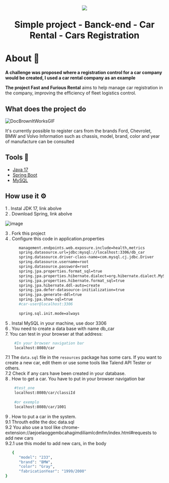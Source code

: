   <h1 align="center">
    <img src = "https://github.com/ThiagoMdO/SpringBoot_Challenge_01_ThiagoMendes/assets/128644651/bde6e273-cd90-4666-ac22-5c0df59b20cd" style="margin-top='30px' width:"50px"">
		<p>Simple project - Banck-end - Car Rental - Cars Registration</p>
	</h1> 
 <h1>About 🚗</h1>

 **A challenge was proposed where a registration control for a car company would be created, I used a car rental company as an example**

 **The project Fast and Furious Rental** aims to help manage car registration in the company, improving the efficiency of fleet logistics control.

 ## What does the project do 
 ![DocBrownItWorksGIF](https://github.com/ThiagoMdO/SpringBoot_Challenge_01_ThiagoMendes/assets/128644651/79df6bec-dfe0-4b08-9076-41c2e72f1262)

  It's currently possible to register cars from the brands Ford, Chevrolet, BMW and Volvo
  Information such as chassis, model, brand, color and year of manufacture can be consulted

 ## Tools 🔨
 - [Java 17](https://www.oracle.com/java/technologies/javase/jdk17-archive-downloads.html)
 - [Spring Boot](https://start.spring.io/)
 - [MySQL](https://www.mysql.com/downloads/)

  ## How use it ⚙️
  1 . Instal JDK 17, link abolve
  <br/>
  2 . Download Spring, link abolve 
  
  ![image](https://github.com/ThiagoMdO/SpringBoot_Challenge_01_ThiagoMendes/assets/128644651/a1f9e4ec-bac7-4115-a92b-a715c019ea0f)
  
  3 . Fork this project
  <br/>
  4 . Configure this code in application.properties
  <br/>
  ```bash
        management.endpoints.web.exposure.include=health,metrics
        spring.datasource.url=jdbc:mysql://localhost:3306/db_car
        spring.datasource.driver-class-name=com.mysql.cj.jdbc.Driver
        spring.datasource.username=root
        spring.datasource.password=root
        spring.jpa.properties.format_sql=true
        spring.jpa.properties.hibernate.dialect=org.hibernate.dialect.MySQL8Dialect
        spring.jpa.properties.hibernate.format_sql=true
        spring.jpa.hibernate.ddl-auto=create
        spring.jpa.defer-datasource-initialization=true
        spring.jpa.generate-ddl=true
        spring.jpa.show-sql=true
        #car-user@localhost:3306
        
        spring.sql.init.mode=always
   ```
     
  5 . Instal MySQL in your machine, use door 3306
  <br/>
  6 . You need to create a data base with name db_car
  <br>
  7. You can test in your browser at that address:
  <br/>
  ```bash
      #In your browser navigation bar
      localhost:8080/car
  ```  
  7.1 The `data.sql` file in the `resources` package has some cars. If you want to create a new car, edit them or use some tools like Talend API Tester or others.
  <br/>
  7.2 Check if any cars have been created in your database.
  <br/>
  8 . How to get a car. 
      You have to put in your browser navigation bar
  ```bash
      #test_one
      localhost:8080/car/classiId
      
      #or exemplo
      localhost:8080/car/1001

  ```
  9 . How to put a car in the system.
  <br/>
  9.1 Throuth edite the doc data.sql
  <br/>
  9.2 You also use a tool like chrome-extension://aejoelaoggembcahagimdiliamlcdmfm/index.html#requests to add new cars
  <br/>
  9.2.1 use this model to add new cars, in the body
  ```bash
     {
        "model": "233",
        "brand": "BMW",
        "color": "Gray",
        "fabricationYear": "1999/2000"
  }
  ```
 
  
  
  
